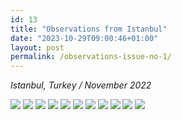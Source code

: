 ```yaml
---
id: 13
title: "Observations from Istanbul"
date: "2023-10-29T09:00:46+01:00"
layout: post
permalink: /observations-issue-no-1/
---
```


_Istanbul, Turkey / November 2022_

![](/assets/images/posts/2024/01/https3A2F2Fsubstack-post-media.s3.amazonaws.com2Fpublic2Fimages2F0eb13235-d6ff-486c-9cbc-29bed2dbfc65_1536x2048-768x1024.jpg)
![](/assets/images/posts/2024/01/https3A2F2Fsubstack-post-media.s3.amazonaws.com2Fpublic2Fimages2Fab42792a-1ecb-4ef3-99fc-b179e71c4c0b_1536x2048-768x1024.jpg)
![](/assets/images/posts/2024/01/https3A2F2Fsubstack-post-media.s3.amazonaws.com2Fpublic2Fimages2F82747227-37a4-4eee-b816-fed74edaeade_1537x2048-769x1024.jpg)
![](/assets/images/posts/2024/01/https3A2F2Fsubstack-post-media.s3.amazonaws.com2Fpublic2Fimages2F0ab99cca-3fb8-44d9-8b4a-a81eccfee21e_1536x2048-768x1024.jpg)
![](/assets/images/posts/2024/01/https3A2F2Fsubstack-post-media.s3.amazonaws.com2Fpublic2Fimages2Fc677ada7-2c48-4acd-b322-ea056fde0fa2_1536x2048-768x1024.jpg)
![](/assets/images/posts/2024/01/https3A2F2Fsubstack-post-media.s3.amazonaws.com2Fpublic2Fimages2F0a97c23c-f239-49fe-9192-42223a1a6fd6_1536x2048-768x1024.jpg)
![](/assets/images/posts/2024/01/https3A2F2Fsubstack-post-media.s3.amazonaws.com2Fpublic2Fimages2F6edf46bb-0f56-4c09-bdbc-9aa9cbdf055f_1535x2048-767x1024.jpg)
![](/assets/images/posts/2024/01/https3A2F2Fsubstack-post-media.s3.amazonaws.com2Fpublic2Fimages2F6f26822a-6f26-465d-85bf-70e892fe798f_1536x2048-768x1024.jpg)
![](/assets/images/posts/2024/01/https3A2F2Fsubstack-post-media.s3.amazonaws.com2Fpublic2Fimages2F95214bf8-8c71-442b-981a-bfe2b9f553d3_1536x2048-768x1024.jpg)
![](/assets/images/posts/2024/01/https3A2F2Fsubstack-post-media.s3.amazonaws.com2Fpublic2Fimages2Fbe4f7ca1-44d3-4ad0-becc-fd50679cb8b4_1536x2048-768x1024.jpg)
![](/assets/images/posts/2024/01/https3A2F2Fsubstack-post-media.s3.amazonaws.com2Fpublic2Fimages2Fba152329-169e-4a34-b235-ce8654e6c3ce_1536x2048-768x1024.jpg)
